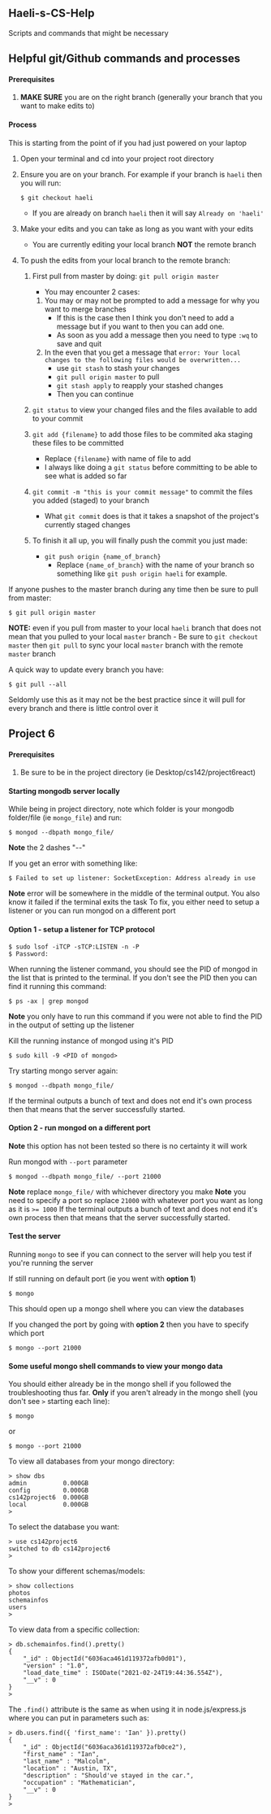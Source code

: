 ## Haeli-s-CS-Help

Scripts and commands that might be necessary

## Helpful git/Github commands and processes

#### Prerequisites
1. **MAKE SURE** you are on the right branch (generally your branch that you want to make edits to)

#### Process
This is starting from the point of if you had just powered on your laptop
1. Open your terminal and cd into your project root directory
2. Ensure you are on your branch. For example if your branch is `haeli` then you will run:

	`$ git checkout haeli`
	- If you are already on branch `haeli` then it will say `Already on 'haeli'`

3. Make your edits and you can take as long as you want with your edits
	- You are currently editing your local branch **NOT** the remote branch

4. To push the edits from your local branch to the remote branch:
	1. First pull from master by doing: `git pull origin master`
		- You may encounter 2 cases:
		1. You may or may not be prompted to add a message for why you want to merge branches
			- If this is the case then I think you don't need to add a message but if you want to then you can add one.
			- As soon as you add a message then you need to type `:wq` to save and quit
		2. In the even that you get a message that `error: Your local changes to the following files would be overwritten...`
			- use `git stash` to stash your changes
			- `git pull origin master` to pull
			- `git stash apply` to reapply your stashed changes
			- Then you can continue

	2. `git status` to view your changed files and the files available to add to your commit
	3. `git add {filename}` to add those files to be commited aka staging these files to be committed
		- Replace `{filename}` with name of file to add
		- I always like doing a `git status` before committing to be able to see what is added so far
	4. `git commit -m "this is your commit message"` to commit the files you added (staged) to your branch
		- What `git commit` does is that it takes a snapshot of the project's currently staged changes
	5. To finish it all up, you will finally push the commit you just made:
		- `git push origin {name_of_branch}`
			- Replace `{name_of_branch}` with the name of your branch so something like `git push origin haeli` for example.

If anyone pushes to the master branch during any time then be sure to pull from master:

	$ git pull origin master
**NOTE:** even if you pull from master to your local `haeli` branch that does not mean that you pulled to your local `master` branch
	- Be sure to `git checkout master` then `git pull` to sync your local `master` branch with the remote `master` branch

A quick way to update every branch you have:

	$ git pull --all
Seldomly use this as it may not be the best practice since it will pull for every branch and there is little control over it


## Project 6

#### Prerequisites
1. Be sure to be in the project directory (ie Desktop/cs142/project6react)

#### Starting mongodb server locally

While being in project directory, note which folder is your mongodb folder/file (ie `mongo_file`) and run:

	$ mongod --dbpath mongo_file/
**Note** the 2 dashes "--"

If you get an error with something like:

	$ Failed to set up listener: SocketException: Address already in use
**Note** error will be somewhere in the middle of the terminal output. You also know it failed if the terminal exits the task
To fix, you either need to setup a listener or you can run mongod on a different port

#### Option 1 - setup a listener for TCP protocol

	$ sudo lsof -iTCP -sTCP:LISTEN -n -P
	$ Password: 
When running the listener command, you should see the PID of mongod in the list that is printed to the terminal.
If you don't see the PID then you can find it running this command:

	$ ps -ax | grep mongod
**Note** you only have to run this command if you were not able to find the PID in the output of setting up the listener

Kill the running instance of mongod using it's PID

	$ sudo kill -9 <PID of mongod>

Try starting mongo server again:

	$ mongod --dbpath mongo_file/
If the terminal outputs a bunch of text and does not end it's own process then that means that the server successfully started.

#### Option 2 - run mongod on a different port
**Note** this option has not been tested so there is no certainty it will work

Run mongod with `--port` parameter

	$ mongod --dbpath mongo_file/ --port 21000
**Note** replace `mongo_file/` with whichever directory you make
**Note** you need to specify a port so replace `21000` with whatever port you want as long as it is `>= 1000`
If the terminal outputs a bunch of text and does not end it's own process then that means that the server successfully started.

#### Test the server

Running `mongo` to see if you can connect to the server will help you test if you're running the server

If still running on default port (ie you went with **option 1**)

	$ mongo
This should open up a mongo shell where you can view the databases

If you changed the port by going with **option 2** then you have to specify which port

	$ mongo --port 21000

#### Some useful mongo shell commands to view your mongo data

You should either already be in the mongo shell if you followed the troubleshooting thus far.
**Only** if you aren't already in the mongo shell (you don't see `>` starting each line):

	$ mongo
or

	$ mongo --port 21000

To view all databases from your mongo directory:

	> show dbs
	admin          0.000GB
	config         0.000GB
	cs142project6  0.000GB
	local          0.000GB
	>

To select the database you want:

	> use cs142project6
	switched to db cs142project6
	>

To show your different schemas/models:

	> show collections
	photos
	schemainfos
	users
	>

To view data from a specific collection:

	> db.schemainfos.find().pretty()
	{
		"_id" : ObjectId("6036aca461d119372afb0d01"),
		"version" : "1.0",
		"load_date_time" : ISODate("2021-02-24T19:44:36.554Z"),
		"__v" : 0
	}
	>
The `.find()` attribute is the same as when using it in node.js/express.js where you can put in parameters such as:

	> db.users.find({ 'first_name': 'Ian' }).pretty()
	{
		"_id" : ObjectId("6036aca361d119372afb0ce2"),
		"first_name" : "Ian",
		"last_name" : "Malcolm",
		"location" : "Austin, TX",
		"description" : "Should've stayed in the car.",
		"occupation" : "Mathematician",
		"__v" : 0
	}
	>




